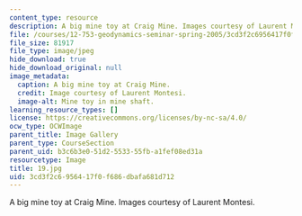 ```yaml
---
content_type: resource
description: A big mine toy at Craig Mine. Images courtesy of Laurent Montesi.
file: /courses/12-753-geodynamics-seminar-spring-2005/3cd3f2c6956417f0f686dbafa681d712_19.jpg
file_size: 81917
file_type: image/jpeg
hide_download: true
hide_download_original: null
image_metadata:
  caption: A big mine toy at Craig Mine.
  credit: Image courtesy of Laurent Montesi.
  image-alt: Mine toy in mine shaft.
learning_resource_types: []
license: https://creativecommons.org/licenses/by-nc-sa/4.0/
ocw_type: OCWImage
parent_title: Image Gallery
parent_type: CourseSection
parent_uid: b3c6b3e0-51d2-5533-55fb-a1fef08ed31a
resourcetype: Image
title: 19.jpg
uid: 3cd3f2c6-9564-17f0-f686-dbafa681d712
---
```

A big mine toy at Craig Mine. Images courtesy of Laurent Montesi.